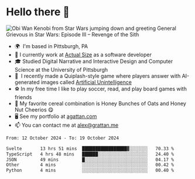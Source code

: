 <!--
**GameDog9988/GameDog9988** is a ✨ _special_ ✨ repository because its `README.md` (this file) appears on your GitHub profile.

Here are some ideas to get you started:

- 🔭 I’m currently working on ...
- 🌱 I’m currently learning ...
- 👯 I’m looking to collaborate on ...
- 🤔 I’m looking for help with ...
- 💬 Ask me about ...
- 📫 How to reach me: ...
- 😄 Pronouns: ...
- ⚡ Fun fact: ...
-->



Hello there 👋
==================================

![Obi Wan Kenobi from Star Wars jumping down and greeting General Grievous in Star Wars: Episode III – Revenge of the Sith](https://github.com/agrattan0820/agrattan0820/assets/51346343/689e56eb-29be-46a5-a079-28ea727b5f7e)


- 🌍  I'm based in Pittsburgh, PA
- 🔭  I currently work at [Actual Size](https://actualsize.com/) as a software developer
- 🎓  Studied Digital Narrative and Interactive Design and Computer Science at the University of Pittsburgh
- 👾  I recently made a Quiplash-style game where players answer with AI-generated images called [Artificial Unintelligence](https://github.com/agrattan0820/artificial-unintelligence)
- ⚽  In my free time I like to play soccer, read, and play board games with friends
- 🥣  My favorite cereal combination is Honey Bunches of Oats and Honey Nut Cheerios 😋
- 🖥️  See my portfolio at [agattan.com](http://agrattan.com/)
- 📫  You can contact me at [alex@grattan.me](mailto:alex@grattan.me)

<!--START_SECTION:waka-->

```txt
From: 12 October 2024 - To: 19 October 2024

Svelte       13 hrs 51 mins  █████████████████▓░░░░░░░   70.33 %
TypeScript   4 hrs 48 mins   ██████░░░░░░░░░░░░░░░░░░░   24.40 %
JSON         49 mins         █░░░░░░░░░░░░░░░░░░░░░░░░   04.17 %
Other        4 mins          ░░░░░░░░░░░░░░░░░░░░░░░░░   00.42 %
Python       4 mins          ░░░░░░░░░░░░░░░░░░░░░░░░░   00.40 %
```

<!--END_SECTION:waka-->
